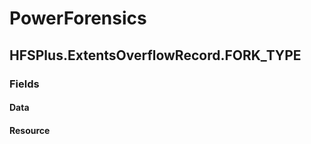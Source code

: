 ﻿# PowerForensics


## HFSPlus.ExtentsOverflowRecord.FORK_TYPE

### Fields

#### Data

#### Resource
